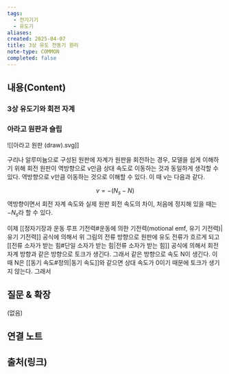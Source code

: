 ```yaml
---
tags:
  - 전기기기
  - 유도기
aliases: 
created: 2025-04-07
title: 3상 유도 전동기 원리
note-type: COMMON
completed: false
---
```


## 내용(Content)

### 3상 유도기와 회전 자계


### 아라고 원판과 슬립

![[아라고 원판 (draw).svg]]


구리나 알루미늄으로 구성된 원판에 자계가 원판을 회전하는 경우, 모델을 쉽게 이해하기 위해 회전 원판이 역방향으로 v만큼 상대 속도로 이동하는 것과 동일하게 생각할 수 있다. 역방향으로 v만큼 이동하는 것으로 이해할 수 있다. 이 때 v는 다음과 같다.

$$
v = -(N_{s} - N)
$$
역방향이면서 회전 자계 속도와 실제 원판 회전 속도의 차이, 처음에 정지해 있을 때는 $-N_{s}$라 할 수 있다.

이제 [[정자기장과 운동 루프 기전력#운동에 의한 기전력(motional emf, 유기 기전력)|유기 기전력]] 공식에 의해서 위 그림의 전류 방향으로 원판에 유도 전류가 흐르게 되고 [[전류 소자가 받는 힘#단일 소자가 받는 힘|전류 소자가 받는 힘]] 공식에 의해서 회전 자계 방향과 같은 방향으로 토크가 생긴다. 그래서 같은 방향으로 속도 N이 생긴다. 이 때 N은 [[동기 속도#정의|동기 속도]]와 같으면 상대 속도가 0이기 때문에 토크가 생기지 않는다. 그래서 


## 질문 & 확장

(없음)

## 연결 노트

## 출처(링크)

